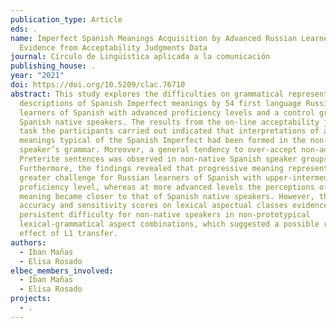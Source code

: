 ```yaml
---
publication_type: Article
eds: .
name: Imperfect Spanish Meanings Acquisition by Advanced Russian Learners.
  Evidence from Acceptability Judgments Data
journal: Círculo de Lingüística aplicada a la comunicación
publishing_house: .
year: "2021"
doi: https://doi.org/10.5209/clac.76710
abstract: This study explores the difficulties on grammatical representation
  descriptions of Spanish Imperfect meanings by 54 first language Russian
  learners of Spanish with advanced proficiency levels and a control group of 18
  Spanish native speakers. The results from the on-line acceptability judgments
  task the participants carried out indicated that interpretations of aspectual
  meanings typical of the Spanish Imperfect had been formed in the non-native
  speaker’s grammar. Moreover, a general tendency to over-accept non-adequate
  Preterite sentences was observed in non-native Spanish speaker groups.
  Furthermore, the findings revealed that progressive meaning represented a
  greater challenge for Russian learners of Spanish with upper-intermediate
  proficiency level, whereas at more advanced levels the perceptions of this
  meaning became closer to that of Spanish native speakers. However, the
  accuracy and sensitivity scores on lexical aspectual classes evidenced a
  persistent difficulty for non-native speakers in non-prototypical
  lexical-grammatical aspect combinations, which suggested a possible remaining
  effect of L1 transfer.
authors:
  - Iban Mañas
  - Elisa Rosado
elbec_members_involved:
  - Iban Mañas
  - Elisa Rosado
projects:
  - .
---
```

